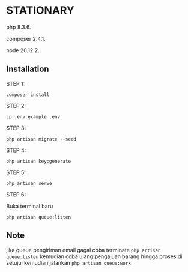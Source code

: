# STATIONARY
php 8.3.6.

composer 2.4.1.

node 20.12.2.

## Installation
STEP 1:
```
composer install
```
STEP 2:
```
cp .env.example .env
```
STEP 3:
```
php artisan migrate --seed
```
STEP 4:
```
php artisan key:generate
```
STEP 5:
```
php artisan serve
```
STEP 6:

Buka terminal baru
```
php artisan queue:listen
```

## Note
jika queue pengiriman email gagal coba terminate `php artisan queue:listen` kemudian coba ulang pengajuan barang hingga proses di setujui kemudian jalankan `php artisan queue:work`